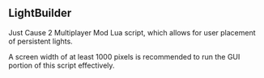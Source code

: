 ## LightBuilder ##

Just Cause 2 Multiplayer Mod Lua script, which allows for user placement of persistent lights.

A screen width of at least 1000 pixels is recommended to run the GUI portion of this script effectively.
